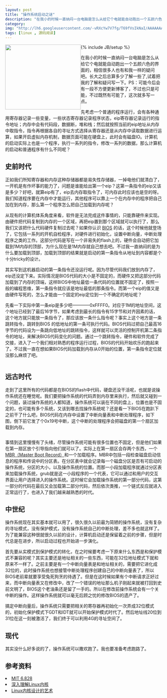 ```yaml
---
layout: post
title: "操作系统启动之谜"
description: "在我小的时候一直纳闷一台电脑是怎么从给它个电就能自动跑出一个五颜六色的界面的，相信很多人也有和我一样的疑问吧。"
category: 
img: "http://lh6.googleusercontent.com/-vRXcYw7V7fg/T69fVsIkNaI/AAAAAAAAAIw/Y3KgmC33VbI/s512/linux.jpg"
tags: [linux , 源码阅读]
---
```

{% include JB/setup %}
<img src="http://lh6.googleusercontent.com/-vRXcYw7V7fg/T69fVsIkNaI/AAAAAAAAAIw/Y3KgmC33VbI/s512/linux.jpg" alt="" style="float:left;width:243px;height:208px">
<p>
	在我小的时候一直纳闷一台电脑是怎么从给它个电就能自动跑出一个五颜六色的界面的，相信很多人也有和我一样的疑问吧。长大之后总算多少了解一些了,试着把我的了解和疑问写一下。PS：可能今后会有一段不方便更新博客了，不过也只是可能，不过既然有可能了，这次就多写一点。
</p>
<p>
	先考虑一个普通的程序运行，会有各种通用寄存器记录一些变量，一些状态寄存器记录程序状态，eip寄存器记录运行的指令地址；内存中会有代码段，数据断，堆和栈；然后就按照当前的eip地址从内存中取指令，指令再根据各自的寻址方式选择从寄存器还是从内存中读取数据进行运算，如果开启虚拟内存机制，数据页面可能在硬盘上，此时会有磁盘IO。计算机的启动实际上也是一个程序，执行一系列的指令，修改一系列的数据，那么计算机的启动和普通程序有什么不同呢？
</p>
<h2>史前时代</h2>
<p>
	正如我们所知寄存器和内存这种存储器都是易失性存储器，一掉电他们就清白了，一开机是有作坏事的能力了，问题是谁能给出第一个eip？这第一条指令的eip又该是多少？好吧，就算eip有了，eip去内存取指令了，可内存此时应该也是空的呀。我们知道程序要在内存中才能运行，其他程序可以靠上一个在内存中的程序把自己加在到内存，那么第一个程序怎么把自己加载到内存呢？
</p>
<p>
	从现有的计算机体系角度来看，软件是无法完成这件事情的，只能靠硬件来实现。由硬件把代码复制到内存的一个区域，再把eip置到那个区域就可以执行了，那么我们又该把什么代码硬件复制过去呢？如果你认识 <a href="http://en.wikipedia.org/wiki/BIOS" target="_blank">BIOS</a> 的话，这个时候他就登场了，它包括一系列的开机自检程序，对硬件进行初始化，设置中断向量，中断处理程序之类的工作。这部分代码是写在一个非易失的flash上的，硬件会自动把它加载到1M内存的顶部，为什么现在是1M内存就自己想去吧。不过我一直纳闷的是为什么要加载到顶部，加载到顶部的结果就是启动的第一条指令从地址到内容都是个十分tricky的设计。
</p>
<p>
	其实写到这机器启动的第一条指令还没运行呢。因为尽管代码我们放到内存了，eip还没定下来。实际情况是BIOS代码的大小是不固定的，而硬件又把这部分代码加载到了内存的顶端，这样BIOS中地址最低一条代码的位置就不固定了，按照一般的编程思维，第一条指令就应该是地址最低的那条指令。而第一个eip的值又是由硬件写死的，怎么才能由一个固定的eip定位到一个不确定的地址呢？
</p>
<p>
	先看一下实际中第一条eip是多少吧————0xFFFF0。对应于1M的地址空间，这个地址已经到了最后16字节，如果考虑到最长的指令有15字节和对齐因素的话，这个地方就只能放一条指令了，那应该放一条什么指令呢？事实上这个地方是一条跳转指令，跳转到BIOS
	的低地址的第一条可执行代码。BIOS代码过把自己最高16字节的代码设为一条跳向低地址的跳转指令，这样就可以灵活的控制开机第二条指令的地址，来解决BIOS代码变化的问题。通过一个跳转指令，硬件和软件完成了交接，进入了一个我们相对熟悉的程序运行过程，BIOS的代码开始欢乐的跑起来了。不过我一直在想如果BIOS代码加载到内存从0开始的位置，第一条指令定位就没那么麻烦了吧。
</p>
<img src="http://lh4.googleusercontent.com/-766T21r0A10/T-25_JVG6II/AAAAAAAAAUU/PfkaxOlBjSE/s986/%25E5%2586%2585%25E5%25AD%2598.png" alt="">
<h2>远古时代</h2>
<p>
	走到了这里所有的代码都是在BIOS的flash中代码，硬盘还没干活呢，也就是说操作系统还在睡觉呢。我们要把操作系统的代码弄到内存里来执行，然后就又碰到一个问题，装过操作系统的人都知道，操作系统可以装在不同的盘上，位置也是不固定的，也可能有多个系统，又该到哪去找操作系统呢？还是看一下BIOS在跑趴下之前干了什么吧，BIOS代码在内存中设置了中断向量表和中断处理程序，如下图，倒下前它发了个0x19号中断，这个中断的处理程序会把磁盘的第一个扇区加载到内存。
</p>
<img src="http://lh3.googleusercontent.com/-Swu_F5tvfOU/T-25_B_hE5I/AAAAAAAAAUU/SAsjygjEZKc/s930/bios.png" alt="">
<p>
	事情到这里慢慢有了头绪，尽管操作系统可能有很多位置也不固定，但是他们如果在第一扇区放个引导指向他们就可以了。实际上在第一扇区会存两个东西，一个 <a href="http://en.wikipedia.org/wiki/Master_boot_record" target="_blank">MBR（Master Boot Record）</a>和一个加载程序。MBR中包括一段检查磁盘启动信息的程序和传说中的分区表。在分区表中就会记录每一个磁盘分区是否有可启动的操作系统，分区的大小，以及操作系统的位置。而那一小段加载程序就通过分区表来加载操作系统，grub就是这一小段程序的一个代表，它可以通过和用户的交互界面让用户选择进入的操作系统。这时候它会加载操作系统的第一部分代码，这第一部分的代码在最后又会加载第二部分代码，然后依次类推，一个链式反应就进入正常运行了，也进入了我们越来越熟悉的时代。
</p>
<h2>中世纪</h2>
<p>
	操作系统现在其实基本就可以用了，很久很久以前最为简陋的操作系统，没有复杂的寻址模式，没有保护模式，没有操作系统自己的中断处理，差不多也就这样了。为了能兼容这种很就很久以前的设计，计算机启动还是保留着之前的步骤，但是时代总是在进步，所以启动过程也开始进一步演化。
</p>
<p>
	首先要从实模式到保护模式的转化，在之时候要考虑一下原来什么东西是和保护模式不兼容的呢？其实主要还是地址相关的一些东西，可能在32位地址模式下就和原来不一样了。之前主要是有一个中断向量表是和地址相关的，需要把它进化成32位的，此时操作系统也想接管中断处理程序创建自己的中断向量表了，所以BIOS老前辈就要享受兔死狗烹的待遇了。但是在这时候如果有个中断请求正好过来，而中断向量表又在修改中，改了一个错误的地址那么机子刚起来就被打回到史前文明了，BIOS这个老油条还是留了一手的。所以在修改前操作系统会有一个关中断的操作。这样操作系统就可以毫无后顾之忧的修改BIOS的遗产了。
</p>
<p>
	搞定中断向量后，操作系统只需要把相关的寄存器再初始化一次弄成32位模式的，初始化保护模式下GDT和IDT就可以开始保护模式时代了。然后地址线20位到31位在这一刻被激活了，我们终于可以利用4G的寻址空间了。
</p>
<h2>现代</h2>
<p>
	其实没什么好多说的了，操作系统可以撒欢跑了。我也要准备考虑跑路了。
</p>
<h2>参考资料</h2>
<li><a href="http://pdos.csail.mit.edu/6.828/2011/labs/lab1/" target="_blank">MIT 6.828</a></li>
<li><a href="http://book.douban.com/subject/2287506/" target="_blank">深入理解Linux内核</a></li>
<li><a href="http://book.douban.com/subject/6433169/" target="_blank">Linux内核设计的艺术</a></li>
